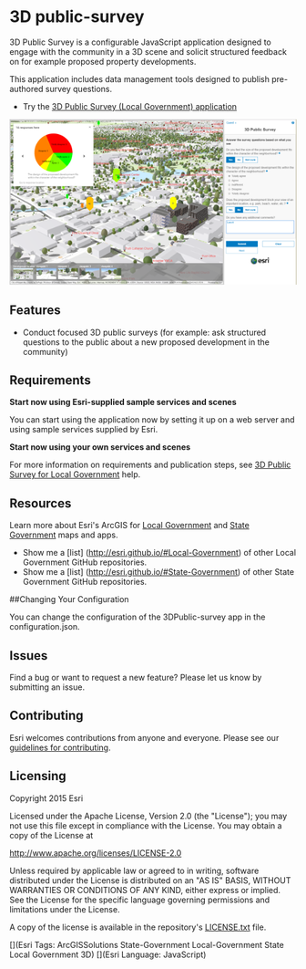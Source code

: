 # 3D public-survey

3D Public Survey is a configurable JavaScript application designed to engage with the community in a 3D scene and solicit structured feedback on for example proposed property developments.

This application includes data management tools designed to publish pre-authored survey questions.

* Try the [3D Public Survey (Local Government) application](http://links.esri.com/localgovernment/tryit/3DPublicSurvey/)

[![Image of the Photo Survey application](public-survey.png "3D Public Survey application")](http://links.esri.com/localgovernment/tryit/3DPublicSurvey/)

## Features

* Conduct focused 3D public surveys (for example: ask structured questions to the public about a new proposed development in the community)

## Requirements

**Start now using Esri-supplied sample services and scenes**

You can start using the application now by setting it up on a web server and using sample services supplied by Esri.

**Start now using your own services and scenes**

For more information on requirements and publication steps, see [3D Public Survey for Local Government](http://links.esri.com/localgovernment/help/3DPublicSurvey/) help.

## Resources

Learn more about Esri's ArcGIS for [Local Government](http://solutions.arcgis.com/local-government/) and [State Government](http://solutions.arcgis.com/state-government/) maps and apps.

* Show me a [list] (http://esri.github.io/#Local-Government) of other Local Government GitHub repositories.
* Show me a [list] (http://esri.github.io/#State-Government) of other State Government GitHub repositories.

##Changing Your Configuration

You can change the configuration of the 3DPublic-survey app in the configuration.json.


## Issues

Find a bug or want to request a new feature?  Please let us know by submitting an issue.


## Contributing

Esri welcomes contributions from anyone and everyone.
Please see our [guidelines for contributing](https://github.com/esri/contributing).

## Licensing

Copyright 2015 Esri

Licensed under the Apache License, Version 2.0 (the "License");
you may not use this file except in compliance with the License.
You may obtain a copy of the License at

   http://www.apache.org/licenses/LICENSE-2.0

Unless required by applicable law or agreed to in writing, software
distributed under the License is distributed on an "AS IS" BASIS,
WITHOUT WARRANTIES OR CONDITIONS OF ANY KIND, either express or implied.
See the License for the specific language governing permissions and
limitations under the License.

A copy of the license is available in the repository's
[LICENSE.txt](https://github.com/Esri/public-survey/blob/master/License.txt) file.

[](Esri Tags: ArcGISSolutions State-Government Local-Government State Local Government 3D)
[](Esri Language: JavaScript)

